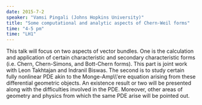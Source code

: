 ```yaml
---
date: 2015-7-2
speaker: "Vamsi Pingali (Johns Hopkins University)"
title: "Some computational and analytic aspects of Chern-Weil forms"
time: "4-5 pm" 
time: "LH1"
---
```

This talk will focus on two aspects of vector bundles. One is the calculation and application of certain characteristic and secondary characteristic forms (i.e. Chern, Chern-Simons, and Bott-Chern forms). This part is joint work with Leon Takhtajan and Indranil Biswas. The second is to study certain fully nonlinear PDE akin to the Monge-Amp\\\\'ere equation arising from these differential geometric objects. An existence result or two will be presented along with the difficulties involved in the PDE. Moreover, other areas of geometry and physics from which the same PDE arise will be pointed out.
